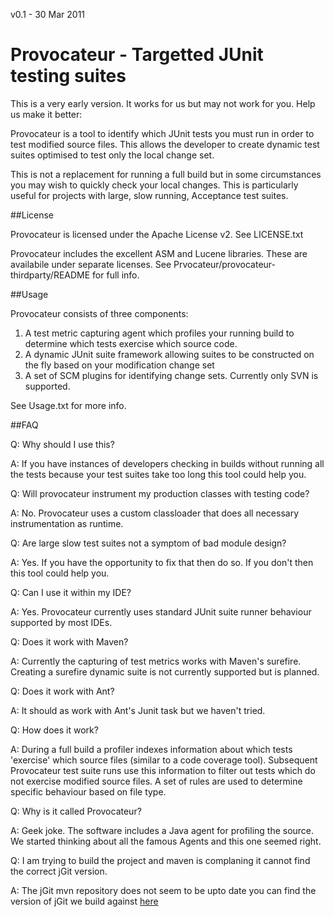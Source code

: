 v0.1 - 30 Mar 2011

# Provocateur - Targetted JUnit testing suites


This is a very early version. It works for us but may not work for you.
Help us make it better:



Provocateur is a tool to identify which JUnit tests you must run in order to test
modified source files. This allows the developer to create dynamic test suites
optimised to test only the local change set.

This is not a replacement for running a full build but in some circumstances you 
may wish to quickly check your local changes. This is particularly useful for
projects with large, slow running, Acceptance test suites.


##License

Provocateur is licensed under the Apache License v2. See LICENSE.txt

Provocateur includes the excellent ASM and Lucene libraries. These are availabile under
separate licenses. See Prvocateur/provocateur-thirdparty/README for full info.


##Usage

Provocateur consists of three components:

1. A test metric capturing agent which profiles your running build to determine which tests exercise which source code.
2. A dynamic JUnit suite framework allowing suites to be constructed on the fly based on your modification change set
3. A set of SCM plugins for identifying change sets. Currently only SVN is supported.

See Usage.txt for more info.

##FAQ

Q: Why should I use this?

A: If you have instances of developers checking in builds without running all the tests because
your test suites take too long this tool could help you.


Q: Will provocateur instrument my production classes with testing code?

A: No. Provocateur uses a custom classloader that does all necessary instrumentation as runtime.

Q: Are large slow test suites not a symptom of bad module design?

A: Yes. If you have the opportunity to fix that then do so. If you don't then this tool could help
you.



Q: Can I use it within my IDE?

A: Yes. Provocateur currently uses standard JUnit suite runner behaviour supported by most IDEs.


Q: Does it work with Maven?

A: Currently the capturing of test metrics works with Maven's surefire. Creating a surefire dynamic suite
is not currently supported but is planned.


Q: Does it work with Ant?

A: It should as work with Ant's Junit task but we haven't tried.


Q: How does it work?

A: During a full build a profiler indexes information about which tests 'exercise' which source files (similar
to a code coverage tool). Subsequent Provocateur test suite runs use this information to filter out tests which 
do not exercise modified source files. A set of rules are used to determine specific behaviour based on file type.


Q: Why is it called Provocateur?

A: Geek joke. The software includes a Java agent for profiling the source. We started thinking about
all the famous Agents and this one seemed right.

Q: I am trying to build the project and maven is complaning it cannot find the correct jGit version.

A: The jGit mvn repository does not seem to be upto date you can find the version of jGit we build against [here](https://github.com/downloads/rikf/provocateur/org.eclipse.jgit_0.12.0-SNAPSHOT.jar)
